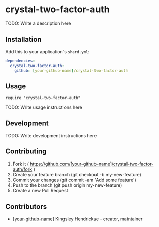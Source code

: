 # crystal-two-factor-auth

TODO: Write a description here

## Installation

Add this to your application's `shard.yml`:

```yaml
dependencies:
  crystal-two-factor-auth:
    github: [your-github-name]/crystal-two-factor-auth
```

## Usage

```crystal
require "crystal-two-factor-auth"
```

TODO: Write usage instructions here

## Development

TODO: Write development instructions here

## Contributing

1. Fork it ( https://github.com/[your-github-name]/crystal-two-factor-auth/fork )
2. Create your feature branch (git checkout -b my-new-feature)
3. Commit your changes (git commit -am 'Add some feature')
4. Push to the branch (git push origin my-new-feature)
5. Create a new Pull Request

## Contributors

- [[your-github-name]](https://github.com/[your-github-name]) Kingsley Hendrickse - creator, maintainer
